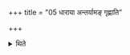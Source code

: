 +++
title = "05 धाराया अन्तर्यामङ् गृह्णाति"

+++

<details><summary>थिते</summary>

धाराया अन्तर्यामं गृह्णाति । सर्वांश्चातो ग्रहाना ध्रुवात् ५
</details>
